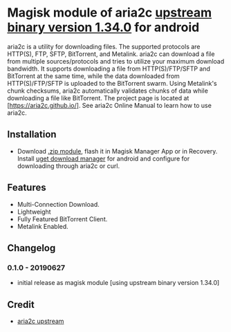 # Magisk module of aria2c [upstream binary version 1.34.0](https://github.com/aria2/aria2/releases/tag/release-1.34.0) for android

aria2c is a utility for downloading files. The supported protocols are HTTP(S), FTP, SFTP, BitTorrent, and Metalink. aria2c can download a file from multiple sources/protocols and tries to utilize your maximum download bandwidth. It supports downloading a file from HTTP(S)/FTP/SFTP and BitTorrent at the same time, while the data downloaded from HTTP(S)/FTP/SFTP is uploaded to the BitTorrent swarm. Using Metalink's chunk checksums, aria2c automatically validates chunks of data while downloading a file like BitTorrent. The project page is located at [https://aria2c.github.io/]. See aria2c Online Manual to learn how to use aria2c.

## Installation
- Download [.zip module](https://github.com/Magisk-Modules-Repo/aria2c/releases), flash it in Magisk Manager App or in Recovery. Install [uget download manager](https://ugetdm.com/downloads/android/) for android and configure  for downloading through aria2c or curl.

## Features
-    Multi-Connection Download.
-    Lightweight
-    Fully Featured BitTorrent Client.
-    Metalink Enabled.

## Changelog
### 0.1.0 - 20190627
- initial release as magisk module [using upstream binary version 1.34.0]

## Credit
- [aria2c upstream](https://github.com/aria2/aria2/releases)

